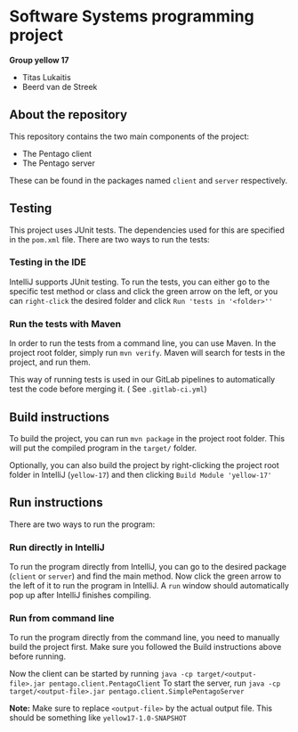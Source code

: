 # Software Systems programming project

**Group yellow 17**

* Titas Lukaitis
* Beerd van de Streek

## About the repository

This repository contains the two main components of the project:

* The Pentago client
* The Pentago server

These can be found in the packages named `client` and `server` respectively.

## Testing

This project uses JUnit tests. The dependencies used for this are specified in the `pom.xml` file. There are two ways to
run the tests:

### Testing in the IDE

IntelliJ supports JUnit testing. To run the tests, you can either go to the specific test method or class and click the
green arrow on the left, or you can `right-click` the desired folder and click `Run 'tests in '<folder>''`

### Run the tests with Maven

In order to run the tests from a command line, you can use Maven. In the project root folder, simply run `mvn verify`.
Maven will search for tests in the project, and run them.

This way of running tests is used in our GitLab pipelines to automatically test the code before merging it. (
See `.gitlab-ci.yml`)

## Build instructions

To build the project, you can run `mvn package` in the project root folder. This will put the compiled program in
the `target/` folder.

Optionally, you can also build the project by right-clicking the project root folder in IntelliJ (`yellow-17`) and then
clicking `Build Module 'yellow-17'`

## Run instructions

There are two ways to run the program:

### Run directly in IntelliJ

To run the program directly from IntelliJ, you can go to the desired package (`client` or `server`) and find the main
method. Now click the green arrow to the left of it to run the program in IntelliJ. A `run` window should automatically
pop up after IntelliJ finishes compiling.

### Run from command line

To run the program directly from the command line, you need to manually build the project first. Make sure you followed
the Build instructions above before running.

Now the client can be started by running `java -cp target/<output-file>.jar pentago.client.PentagoClient`
To start the server, run `java -cp target/<output-file>.jar pentago.client.SimplePentagoServer`

**Note:** Make sure to replace `<output-file>` by the actual output file. This should be something
like `yellow17-1.0-SNAPSHOT`
